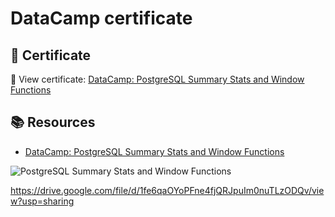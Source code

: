 # DataCamp certificate

## 📄 Certificate
🔗 View certificate: [DataCamp: PostgreSQL Summary Stats and Window Functions](https://www.datacamp.com/statement-of-accomplishment/course/b49ec92177e3c2ecced4c000c84dbbff12ccfbb8?raw=1)

## 📚 Resources
- [DataCamp: PostgreSQL Summary Stats and Window Functions](https://app.datacamp.com/learn/courses/functions-for-manipulating-data-in-postgresql)

![PostgreSQL Summary Stats and Window Functions](https://drive.google.com/file/d/1fe6qaOYoPFne4fjQRJpuIm0nuTLzODQv/view?usp=sharing "PostgreSQL Summary Stats and Window Functions")


https://drive.google.com/file/d/1fe6qaOYoPFne4fjQRJpuIm0nuTLzODQv/view?usp=sharing
